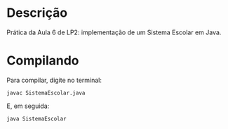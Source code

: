 # Descrição
Prática da Aula 6 de LP2: implementação de um Sistema Escolar em Java.

# Compilando
Para compilar, digite no terminal:
```
javac SistemaEscolar.java
```
E, em seguida:
```
java SistemaEscolar
```
